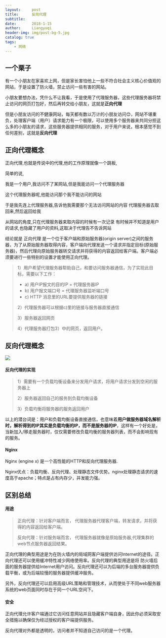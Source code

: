```yaml
---
layout:     post
title:      反向代理
subtitle:   
date:       2018-1-15
author:     Liangyuqi
header-img: img/post-bg-5.jpg
catalog: true
tags:
    - 网络
---
```


## 一个栗子

有一个小朋友在家喜欢上网，但是家长害怕他上一些不符合社会主义核心价值观的网站，于是设置了防火墙，禁止访问一些有害的网站。

小朋友要想办法，凭什么不让我看，于是使用了代理服务器，这些代理服务器将禁止访问的网页打包好，然后再转交给小朋友，这就是**正向代理**

但是小朋友访问的不健康网站，每天都有数以万计的小朋友访问😊，网站不堪重负，处理客户端（用户）请求能力有一个极限，可以使用多个服务器来共同分担这么多的小朋友的请求，这些服务器提供相同的服务，对于用户来说，根本感觉不到任何差别，这就是**反向代理**


## 正向代理概念

正向代理,也就是传说中的代理,他的工作原理就像一个跳板,

简单的说,

我是一个用户,我访问不了某网站,但是我能访问一个代理服务器

这个代理服务器呢,他能访问那个我不能访问的网站

于是我先连上代理服务器,告诉他我需要那个无法访问网站的内容
代理服务器去取回来,然后返回给我

从网站的角度,只在代理服务器来取内容的时候有一次记录
有时候并不知道是用户的请求,也隐藏了用户的资料,这取决于代理告不告诉网站

结论就是 正向代理 是一个位于客户端和原始服务器(origin server)之间的服务器，为了从原始服务器取得内容，客户端向代理发送一个请求并指定目标(原始服务器)，然后代理向原始服务器转交请求并将获得的内容返回给客户端。客户端必须要进行一些特别的设置才能使用正向代理。

> 1）用户希望代理服务器帮助自己，和要访问服务器通信，为了实现此目标，需要以下工作：
> 
>  - a) 用户IP报文的目的IP = 代理服务器IP
>  - b) 用户报文端口号 = 代理服务器监听端口号
>  - c) HTTP 消息里的URL要提供服务器的链接
>
> 2）代理服务器可以根据c)里的链接与服务器直接通信
> 
> 3）服务器返回网页
> 
> 4）代理服务器打包3）中的网页，返回用户。


## 反向代理概念

![](http://photo.lustforlife.cn/41.jpg)

#### 反向代理的实现
>
> 1）需要有一个负载均衡设备来分发用户请求，将用户请求分发到空闲的服务器上
>
> 2）服务器返回自己的服务到负载均衡设备
> 
> 3）负载均衡将服务器的服务返回用户
> 

以上的潜台词是：用户和负载均衡设备直接通信，也意味着**用户做服务器域名解析时，解析得到的IP其实是负载均衡的IP，而不是服务器的IP**，这样有一个好处是，当新加入/移走服务器时，仅仅需要修改负载均衡的服务器列表，而不会影响现有的服务。

#### Nginx

Nginx (engine x) 是一个高性能的HTTP和反向代理服务器.

Nginx优点：负载均衡、反向代理、处理静态文件优势。nginx处理静态请求的速度高于apache；特点是占有内存少，并发能力强。


## 区别总结

#### 用途

>正向代理：针对客户端而言， 代理服务器代理客户端，转发请求，并将获得的内容返回给客户端。
>
>反向代理：针对服务端而言， 代理服务器就像是原始服务器,代理集群的web节点服务器返回结果。

正向代理的典型用途是为在防火墙内的局域网客户端提供访问Internet的途径。正向代理还可以使用缓冲特性减少网络使用率。反向代理的典型用途是将 防火墙后面的服务器提供给Internet用户访问。反向代理还可以为后端的多台服务器提供负载平衡，或为后端较慢的服务器提供缓冲服务。

另外，反向代理还可以启用高级URL策略和管理技术，从而使处于不同web服务器系统的web页面同时存在于同一个URL空间下。

#### 安全

正向代理允许客户端通过它访问任意网站并且隐藏客户端自身，因此你必须采取安全措施以确保仅为经过授权的客户端提供服务。

反向代理对外都是透明的，访问者并不知道自己访问的是一个代理。



